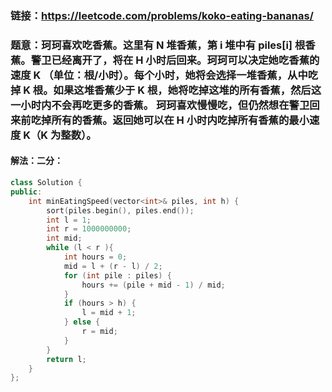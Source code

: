 ### 链接：https://leetcode.com/problems/koko-eating-bananas/

### 题意：珂珂喜欢吃香蕉。这里有 N 堆香蕉，第 i 堆中有 piles[i] 根香蕉。警卫已经离开了，将在 H 小时后回来。珂珂可以决定她吃香蕉的速度 K （单位：根/小时）。每个小时，她将会选择一堆香蕉，从中吃掉 K 根。如果这堆香蕉少于 K 根，她将吃掉这堆的所有香蕉，然后这一小时内不会再吃更多的香蕉。  珂珂喜欢慢慢吃，但仍然想在警卫回来前吃掉所有的香蕉。返回她可以在 H 小时内吃掉所有香蕉的最小速度 K（K 为整数）。

#### 解法：二分：

```c++
class Solution {
public:
    int minEatingSpeed(vector<int>& piles, int h) {
        sort(piles.begin(), piles.end());
        int l = 1;
        int r = 1000000000;
        int mid;
        while (l < r ){
            int hours = 0;
            mid = l + (r - l) / 2;
            for (int pile : piles) {
                hours += (pile + mid - 1) / mid;  
            }
            if (hours > h) {
                l = mid + 1;
            } else {
                r = mid;
            }
        }
        return l;
    }
};

```

